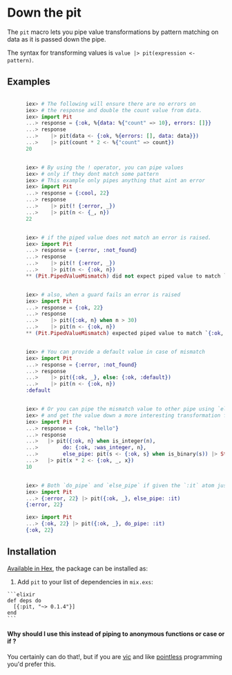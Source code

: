 # Down the pit

The `pit` macro lets you pipe value transformations by pattern matching
on data as it is passed down the pipe.

The syntax for transforming values is `value |> pit(expression <- pattern)`.


## Examples

```elixir

      iex> # The following will ensure there are no errors on
      iex> # the response and double the count value from data.
      iex> import Pit
      ...> response = {:ok, %{data: %{"count" => 10}, errors: []}}
      ...> response
      ...>    |> pit(data <- {:ok, %{errors: [], data: data}})
      ...>    |> pit(count * 2 <- %{"count" => count})
      20


      iex> # By using the ! operator, you can pipe values
      iex> # only if they dont match some pattern
      iex> # This example only pipes anything that aint an error
      iex> import Pit
      ...> response = {:cool, 22}
      ...> response
      ...>    |> pit(! {:error, _})
      ...>    |> pit(n <- {_, n})
      22


      iex> # if the piped value does not match an error is raised.
      iex> import Pit
      ...> response = {:error, :not_found}
      ...> response
      ...>    |> pit(! {:error, _})
      ...>    |> pit(n <- {:ok, n})
      ** (Pit.PipedValueMismatch) did not expect piped value to match `{:error, _}` but got `{:error, :not_found}`


      iex> # also, when a guard fails an error is raised
      iex> import Pit
      ...> response = {:ok, 22}
      ...> response
      ...>    |> pit({:ok, n} when n > 30)
      ...>    |> pit(n <- {:ok, n})
      ** (Pit.PipedValueMismatch) expected piped value to match `{:ok, n} when n > 30` but got `{:ok, 22}`


      iex> # You can provide a default value in case of mismatch
      iex> import Pit
      ...> response = {:error, :not_found}
      ...> response
      ...>    |> pit({:ok, _}, else: {:ok, :default})
      ...>    |> pit(n <- {:ok, n})
      :default


      iex> # Or you can pipe the mismatch value to other pipe using `else_pipe:` option
      iex> # and get the value down a more interesting transformation flow.
      iex> import Pit
      ...> response = {:ok, "hello"}
      ...> response
      ...>   |> pit({:ok, n} when is_integer(n),
      ...>        do: {:ok, :was_integer, n},
      ...>        else_pipe: pit(s <- {:ok, s} when is_binary(s)) |> String.length |> pit({:ok, :was_string, len} <- len))
      ...>   |> pit(x * 2 <- {:ok, _, x})
      10


      iex> # Both `do_pipe` and `else_pipe` if given the `:it` atom just pass the value down
      iex> import Pit
      ...> {:error, 22} |> pit({:ok, _}, else_pipe: :it)
      {:error, 22}

      iex> import Pit
      ...> {:ok, 22} |> pit({:ok, _}, do_pipe: :it)
      {:ok, 22}

```

## Installation

[Available in Hex](https://hex.pm/packages/pit), the package can be installed as:

  1. Add `pit` to your list of dependencies in `mix.exs`:

    ```elixir
    def deps do
      [{:pit, "~> 0.1.4"}]
    end
    ```

#### Why should I use this instead of piping to anonymous functions or case or if ?

You certainly can do that!, but if you are [vic](github.com/vic) and like [pointless](https://en.wikipedia.org/wiki/Tacit_programming) programming you'd prefer this.
